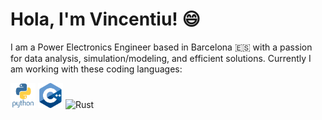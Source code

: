 # Hola,  I'm Vincentiu! 😄

I am a Power Electronics Engineer based in Barcelona 🇪🇸 with a passion for data analysis, simulation/modeling, and efficient solutions.
Currently I am working with these coding languages:

<p align="left">
  <img src="https://github.com/devicons/devicon/blob/master/icons/python/python-original-wordmark.svg" title="Python" alt="Python" width="40" height="40"/>
  <img src="https://github.com/devicons/devicon/blob/master/icons/cplusplus/cplusplus-original.svg" title="Modern C++" alt="C++" width="40" height="40"/>
  <img src="https://www.wiresmithtech.com/wp-content/uploads/rust-logo-512x512-1.png" title="Rust" alt="Rust" width="40" height="40"/>
</p>


